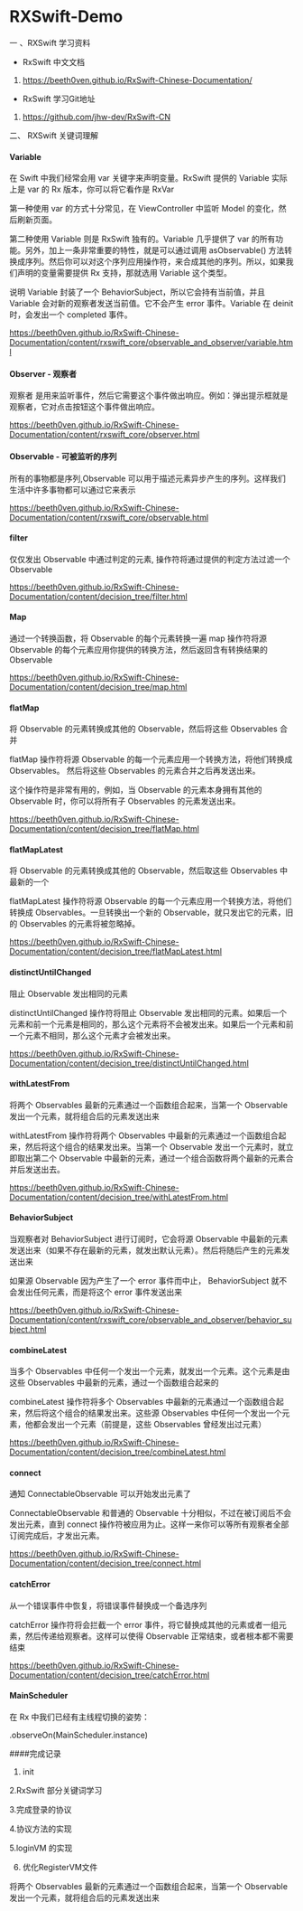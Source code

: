 # RXSwift-Demo
一 、RXSwift 学习资料

* RxSwift 中文文档

1. https://beeth0ven.github.io/RxSwift-Chinese-Documentation/

* RxSwift 学习Git地址

1. https://github.com/jhw-dev/RxSwift-CN

二、  RXSwift 关键词理解

#### Variable

在 Swift 中我们经常会用 var 关键字来声明变量。RxSwift 提供的 Variable 实际上是 var 的 Rx 版本，你可以将它看作是 RxVar

第一种使用 var 的方式十分常见，在 ViewController 中监听 Model 的变化，然后刷新页面。

第二种使用 Variable 则是 RxSwift 独有的。Variable 几乎提供了 var 的所有功能。另外，加上一条非常重要的特性，就是可以通过调用 asObservable() 方法转换成序列。然后你可以对这个序列应用操作符，来合成其他的序列。所以，如果我们声明的变量需要提供 Rx 支持，那就选用 Variable 这个类型。

说明
Variable 封装了一个 BehaviorSubject，所以它会持有当前值，并且 Variable 会对新的观察者发送当前值。它不会产生 error 事件。Variable 在 deinit 时，会发出一个 completed 事件。

https://beeth0ven.github.io/RxSwift-Chinese-Documentation/content/rxswift_core/observable_and_observer/variable.html

#### Observer - 观察者
观察者 是用来监听事件，然后它需要这个事件做出响应。例如：弹出提示框就是观察者，它对点击按钮这个事件做出响应。

https://beeth0ven.github.io/RxSwift-Chinese-Documentation/content/rxswift_core/observer.html

#### Observable - 可被监听的序列

所有的事物都是序列,Observable 可以用于描述元素异步产生的序列。这样我们生活中许多事物都可以通过它来表示

https://beeth0ven.github.io/RxSwift-Chinese-Documentation/content/rxswift_core/observable.html

#### filter 

仅仅发出 Observable 中通过判定的元素, 操作符将通过提供的判定方法过滤一个 Observable

https://beeth0ven.github.io/RxSwift-Chinese-Documentation/content/decision_tree/filter.html

#### Map
通过一个转换函数，将 Observable 的每个元素转换一遍
map 操作符将源 Observable 的每个元素应用你提供的转换方法，然后返回含有转换结果的 Observable

https://beeth0ven.github.io/RxSwift-Chinese-Documentation/content/decision_tree/map.html

#### flatMap

将 Observable 的元素转换成其他的 Observable，然后将这些 Observables 合并

flatMap 操作符将源 Observable 的每一个元素应用一个转换方法，将他们转换成 Observables。 然后将这些 Observables 的元素合并之后再发送出来。

这个操作符是非常有用的，例如，当 Observable 的元素本身拥有其他的 Observable 时，你可以将所有子 Observables 的元素发送出来。

https://beeth0ven.github.io/RxSwift-Chinese-Documentation/content/decision_tree/flatMap.html

#### flatMapLatest

将 Observable 的元素转换成其他的 Observable，然后取这些 Observables 中最新的一个

flatMapLatest 操作符将源 Observable 的每一个元素应用一个转换方法，将他们转换成 Observables。一旦转换出一个新的 Observable，就只发出它的元素，旧的 Observables 的元素将被忽略掉。

https://beeth0ven.github.io/RxSwift-Chinese-Documentation/content/decision_tree/flatMapLatest.html

#### distinctUntilChanged

阻止 Observable 发出相同的元素

distinctUntilChanged 操作符将阻止 Observable 发出相同的元素。如果后一个元素和前一个元素是相同的，那么这个元素将不会被发出来。如果后一个元素和前一个元素不相同，那么这个元素才会被发出来。


https://beeth0ven.github.io/RxSwift-Chinese-Documentation/content/decision_tree/distinctUntilChanged.html

#### withLatestFrom

将两个 Observables 最新的元素通过一个函数组合起来，当第一个 Observable 发出一个元素，就将组合后的元素发送出来

withLatestFrom 操作符将两个 Observables 中最新的元素通过一个函数组合起来，然后将这个组合的结果发出来。当第一个 Observable 发出一个元素时，就立即取出第二个 Observable 中最新的元素，通过一个组合函数将两个最新的元素合并后发送出去。

https://beeth0ven.github.io/RxSwift-Chinese-Documentation/content/decision_tree/withLatestFrom.html

#### BehaviorSubject

当观察者对 BehaviorSubject 进行订阅时，它会将源 Observable 中最新的元素发送出来（如果不存在最新的元素，就发出默认元素）。然后将随后产生的元素发送出来

如果源 Observable 因为产生了一个 error 事件而中止， BehaviorSubject 就不会发出任何元素，而是将这个 error 事件发送出来

https://beeth0ven.github.io/RxSwift-Chinese-Documentation/content/rxswift_core/observable_and_observer/behavior_subject.html
#### combineLatest

当多个 Observables 中任何一个发出一个元素，就发出一个元素。这个元素是由这些 Observables 中最新的元素，通过一个函数组合起来的

combineLatest 操作符将多个 Observables 中最新的元素通过一个函数组合起来，然后将这个组合的结果发出来。这些源 Observables 中任何一个发出一个元素，他都会发出一个元素（前提是，这些 Observables 曾经发出过元素）

https://beeth0ven.github.io/RxSwift-Chinese-Documentation/content/decision_tree/combineLatest.html

#### connect 

通知 ConnectableObservable 可以开始发出元素了

ConnectableObservable 和普通的 Observable 十分相似，不过在被订阅后不会发出元素，直到 connect 操作符被应用为止。这样一来你可以等所有观察者全部订阅完成后，才发出元素。

https://beeth0ven.github.io/RxSwift-Chinese-Documentation/content/decision_tree/connect.html

#### catchError

从一个错误事件中恢复，将错误事件替换成一个备选序列

catchError 操作符将会拦截一个 error 事件，将它替换成其他的元素或者一组元素，然后传递给观察者。这样可以使得 Observable 正常结束，或者根本都不需要结束

https://beeth0ven.github.io/RxSwift-Chinese-Documentation/content/decision_tree/catchError.html


#### MainScheduler

在 Rx 中我们已经有主线程切换的姿势：

.observeOn(MainScheduler.instance)


####完成记录

1. init

2.RxSwift 部分关键词学习

3.完成登录的协议

4.协议方法的实现

5.loginVM 的实现

6. 优化RegisterVM文件

将两个 Observables 最新的元素通过一个函数组合起来，当第一个 Observable 发出一个元素，就将组合后的元素发送出来
